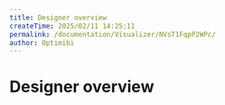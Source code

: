 ```yaml
---
title: Designer overview
createTime: 2025/02/11 14:25:11
permalink: /documentation/Visualizer/NVsT1FqpP2WPc/
author: Optimibi
---
```





# Designer overview

